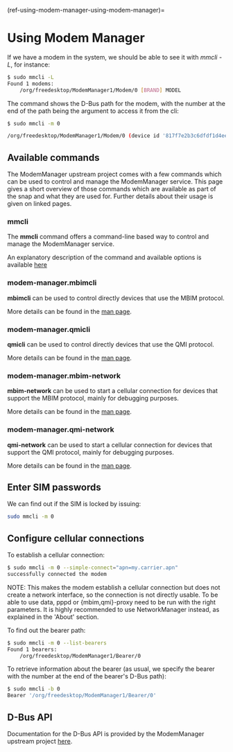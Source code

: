 (ref-using-modem-manager-using-modem-manager)=
# Using Modem Manager

If we have a modem in the system, we should be able to see it with _mmcli -L_, for instance:

```bash
$ sudo mmcli -L
Found 1 modems:
    /org/freedesktop/ModemManager1/Modem/0 [BRAND] MODEL
```
The command shows the D-Bus path for the modem, with the number at the end of the path being the argument to access it from the cli:

```bash
$ sudo mmcli -m 0

/org/freedesktop/ModemManager1/Modem/0 (device id '817f7e2b3c6dfdf1d4ee7f4c4ecc34de61bc5de9')
```
## Available commands

The ModemManager upstream project comes with a few commands which can be used to control and manage the ModemManager service. This page gives a short overview of those commands which are available as part of the snap and what they are used for. Further details about their usage is given on linked pages.

### mmcli

The  **mmcli**  command offers a command-line based way to control and manage the ModemManager service.

An explanatory description of the command and available options is available [here](https://www.freedesktop.org/software/ModemManager/man/latest/mmcli.8.html)

### modem-manager.mbimcli

**mbimcli**  can be used to control directly devices that use the MBIM protocol.

More details can be found in the [man page](http://manpages.ubuntu.com/manpages/focal/man1/mbimcli.1.html).

### modem-manager.qmicli

**qmicli**  can be used to control directly devices that use the QMI protocol.

More details can be found in the [man page](http://manpages.ubuntu.com/manpages/focal/man1/qmicli.1.html).

### modem-manager.mbim-network

**mbim-network**  can be used to start a cellular connection for devices that support the MBIM protocol, mainly for debugging purposes.

More details can be found in the [man page](http://manpages.ubuntu.com/manpages/focal/man1/mbim-network.1.html).

### modem-manager.qmi-network

**qmi-network**  can be used to start a cellular connection for devices that support the QMI protocol, mainly for debugging purposes.

More details can be found in the [man page](http://manpages.ubuntu.com/manpages/focal/man1/qmi-network.1.html).


## Enter SIM passwords

We can find out if the SIM is locked by issuing:

```bash
sudo mmcli -m 0
```

## Configure cellular connections

To establish a cellular connection:

```bash
$ sudo mmcli -m 0 --simple-connect="apn=my.carrier.apn"
successfully connected the modem
```

NOTE: This makes the modem establish a cellular connection but does not create a network interface, so the connection is not directly usable. To be able to use data, pppd or {mbim,qmi}-proxy need to be run with the right parameters. It is highly recommended to use NetworkManager instead, as explained in the 'About' section.

To find out the bearer path:
```bash
$ sudo mmcli -m 0 --list-bearers
Found 1 bearers:
    /org/freedesktop/ModemManager1/Bearer/0
```
To retrieve information about the bearer (as usual, we specify the bearer with the number at the end of the bearer's D-Bus path):

```bash
$ sudo mmcli -b 0
Bearer '/org/freedesktop/ModemManager1/Bearer/0'
```

## D-Bus API

Documentation for the D-Bus API is provided by the ModemManager upstream project [here](https://www.freedesktop.org/software/ModemManager/api/latest/).

